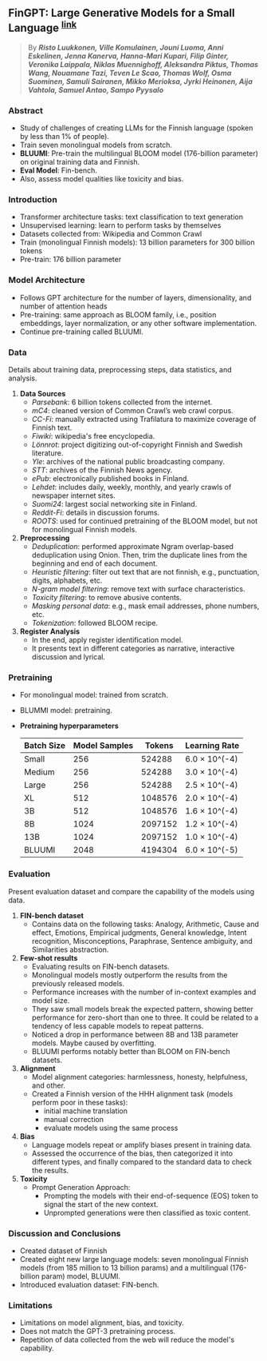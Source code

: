 ## FinGPT: Large Generative Models for a Small Language <sup>[link](https://arxiv.org/pdf/2311.05640.pdf)</sup>

> By ***Risto Luukkonen, Ville Komulainen, Jouni Luoma, Anni Eskelinen,
Jenna Kanerva, Hanna-Mari Kupari, Filip Ginter, Veronika Laippala,
Niklas Muennighoff, Aleksandra Piktus, Thomas Wang, Nouamane Tazi,
Teven Le Scao, Thomas Wolf, Osma Suominen, Samuli Sairanen,
Mikko Merioksa, Jyrki Heinonen, Aija Vahtola, Samuel Antao, Sampo Pyysalo***

### Abstract
- Study of challenges of creating LLMs for the Finnish language (spoken by less than 1% of people).
- Train seven monolingual models from scratch.
- **BLUUMI**: Pre-train the multilingual BLOOM model (176-billion parameter) on original training data and Finnish.
- **Eval Model**: Fin-bench.
- Also, assess model qualities like toxicity and bias.

### Introduction
- Transformer architecture tasks: text classification to text generation
- Unsupervised learning: learn to perform tasks by themselves
- Datasets collected from: Wikipedia and Common Crawl
- Train (monolingual Finnish models): 13 billion parameters for 300 billion tokens
- Pre-train: 176 billion parameter

### Model Architecture
- Follows GPT architecture for the number of layers, dimensionality, and number of attention heads
- Pre-training: same approach as BLOOM family, i.e., position embeddings, layer normalization, or any other software implementation.
- Continue pre-training called BLUUMI.

### Data
Details about training data, preprocessing steps, data statistics, and analysis.

1. **Data Sources**
    - *Parsebank*: 6 billion tokens collected from the internet.
    - *mC4*: cleaned version of Common Crawl’s web crawl corpus.
    - *CC-Fi*: manually extracted using Trafilatura to maximize coverage of Finnish text.
    - *Fiwiki*: wikipedia's free encyclopedia.
    - *Lönnrot*: project digitizing out-of-copyright Finnish and Swedish literature.
    - *Yle*: archives of the national public broadcasting company.
    - *STT*: archives of the Finnish News agency.
    - *ePub*: electronically published books in Finland.
    - *Lehdet*: includes daily, weekly, monthly, and yearly crawls of newspaper internet sites.
    - *Suomi24*: largest social networking site in Finland.
    - *Reddit-Fi*: details in discussion forums.
    - *ROOTS*: used for continued pretraining of the BLOOM model, but not for monolingual Finnish models.
2. **Preprocessing**
    - *Deduplication*: performed approximate Ngram overlap-based deduplication using Onion. Then, trim the duplicate lines from the beginning and end of each document.
    - *Heuristic filtering*: filter out text that are not finnish, e.g., punctuation, digits, alphabets, etc.
    - *N-gram model filtering*: remove text with surface characteristics.
    - *Toxicity filtering*: to remove abusive contents.
    - *Masking personal data*: e.g., mask email addresses, phone numbers, etc.
    - *Tokenization*: followed BLOOM recipe.
3. **Register Analysis**
    - In the end, apply register identification model.
    - It presents text in different categories as narrative, interactive discussion and lyrical.

### Pretraining
- For monolingual model: trained from scratch.
- BLUMMI model: pretraining.
- **Pretraining hyperparameters**

    | Batch Size | Model Samples | Tokens  | Learning Rate   |
    |------------|---------------|---------|------------------|
    | Small      | 256           | 524288  | 6.0 × 10^(-4)   |
    | Medium     | 256           | 524288  | 3.0 × 10^(-4)   |
    | Large      | 256           | 524288  | 2.5 × 10^(-4)   |
    | XL         | 512           | 1048576 | 2.0 × 10^(-4)   |
    | 3B         | 512           | 1048576 | 1.6 × 10^(-4)   |
    | 8B         | 1024          | 2097152 | 1.2 × 10^(-4)   |
    | 13B        | 1024          | 2097152 | 1.0 × 10^(-4)   |
    | BLUUMI     | 2048          | 4194304 | 6.0 × 10^(-5)   |

### Evaluation
Present evaluation dataset and compare the capability of the models using data.

1. **FIN-bench dataset**
    - Contains data on the following tasks: Analogy, Arithmetic, Cause and effect, Emotions, Empirical judgments, General knowledge, Intent recognition, Misconceptions, Paraphrase, Sentence ambiguity, and Similarities abstraction.
2. **Few-shot results**
    - Evaluating results on FIN-bench datasets.
    - Monolingual models mostly outperform the results from the previously released models.
    - Performance increases with the number of in-context examples and model size.
    - They saw small models break the expected pattern, showing better performance for zero-short than one to three. It could be related to a tendency of less capable models to repeat patterns.
    - Noticed a drop in performance between 8B and 13B parameter models. Maybe caused by overfitting.
    - BLUUMI performs notably better than BLOOM on FIN-bench datasets.
3. **Alignment**
    - Model alignment categories: harmlessness, honesty, helpfulness, and other.
    - Created a Finnish version of the HHH alignment task (models perform poor in these tasks):
        - initial machine translation
        - manual correction
        - evaluate models using the same process
4. **Bias**
    - Language models repeat or amplify biases present in training data.
    - Assessed the occurrence of the bias, then categorized it into different types, and finally compared to the standard data to check the results.
5. **Toxicity**
    - Prompt Generation Approach:
        - Prompting the models with their end-of-sequence (EOS) token to signal the start of the new context.
        - Unprompted generations were then classified as toxic content.

###  Discussion and Conclusions
- Created dataset of Finnish
- Created eight new large language models: seven monolingual Finnish models (from 185 million to 13 billion params) and a multilingual (176-billion param) model, BLUUMI.
- Introduced evaluation dataset: FIN-bench.

### Limitations
- Limitations on model alignment, bias, and toxicity.
- Does not match the GPT-3 pretraining process.
- Repetition of data collected from the web will reduce the model's capability.
